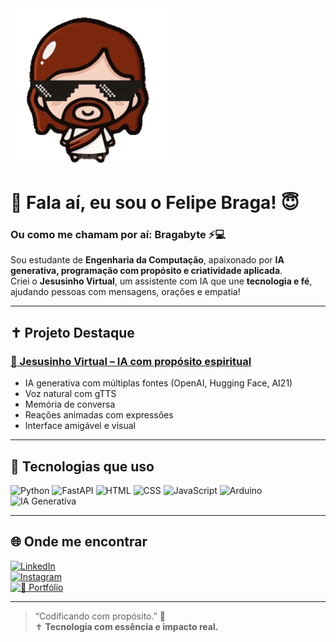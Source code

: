 <img src="jesusinho.gif" width="50%" />


# 👋 Fala aí, eu sou o Felipe Braga! 😇  
### Ou como me chamam por aí: **Bragabyte** ⚡💻

Sou estudante de **Engenharia da Computação**, apaixonado por **IA generativa, programação com propósito e criatividade aplicada**.  
Criei o **Jesusinho Virtual**, um assistente com IA que une **tecnologia e fé**, ajudando pessoas com mensagens, orações e empatia!

---

## ✝️ Projeto Destaque

### [🤖 Jesusinho Virtual – IA com propósito espiritual](https://youtu.be/L2Ikb_gX0Hc)
- IA generativa com múltiplas fontes (OpenAI, Hugging Face, AI21)
- Voz natural com gTTS
- Memória de conversa
- Reações animadas com expressões
- Interface amigável e visual

---

## 🚀 Tecnologias que uso
![Python](https://img.shields.io/badge/Python-3776AB?style=for-the-badge&logo=python&logoColor=white)
![FastAPI](https://img.shields.io/badge/FastAPI-009688?style=for-the-badge&logo=fastapi&logoColor=white)
![HTML](https://img.shields.io/badge/HTML-E34F26?style=for-the-badge&logo=html5&logoColor=white)
![CSS](https://img.shields.io/badge/CSS-1572B6?style=for-the-badge&logo=css3&logoColor=white)
![JavaScript](https://img.shields.io/badge/JavaScript-F7DF1E?style=for-the-badge&logo=javascript&logoColor=black)
![Arduino](https://img.shields.io/badge/Arduino-00979D?style=for-the-badge&logo=arduino&logoColor=white)
![IA Generativa](https://img.shields.io/badge/IA%20Generativa-purple?style=for-the-badge)

---

## 🌐 Onde me encontrar
[![LinkedIn](https://img.shields.io/badge/LinkedIn-blue?style=for-the-badge&logo=linkedin&logoColor=white)](https://www.linkedin.com/in/felipebraga233/)  
[![Instagram](https://img.shields.io/badge/Instagram-E4405F?style=for-the-badge&logo=instagram&logoColor=white)](https://www.instagram.com/febrraga/)  
[![🎨 Portfólio](https://img.shields.io/badge/Portf%C3%B3lio-Acessar-blueviolet?style=for-the-badge&logo=githubpages&logoColor=white)](https://jdyd2002.github.io/Portif-lio/)


---

> “Codificando com propósito.” 🙏  
> ✝️ **Tecnologia com essência e impacto real.**
